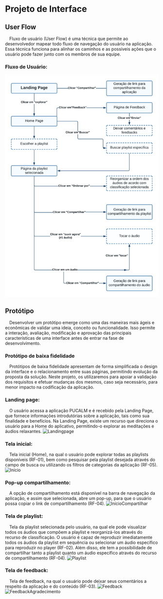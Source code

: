 
# Projeto de Interface

## User Flow

&emsp;Fluxo de usuário (User Flow) é uma técnica que permite ao desenvolvedor mapear todo fluxo de navegação do usuário na aplicação. Essa técnica funciona para alinhar os caminhos e as possíveis ações que o usuário pode fazer junto com os membros de sua equipe.

### Fluxo de Usuário:
![fluxo_usuario_etapa2_v3](https://github.com/ICEI-PUC-Minas-PMV-ADS/pmv-ads-2023-2-e1-proj-web-t7-pucalm/blob/3a60d4d373266fe065434c86c50b4448dec0da07/documentos/img/fluxo_usuario_etapa2_v3.png)

## Protótipo

&emsp;Desenvolver um protótipo emerge como uma das maneiras mais ágeis e econômicas de validar uma ideia, conceito ou funcionalidade. Isso permite a interação, avaliação, modificação e aprovação das principais características de uma interface antes de entrar na fase de desenvolvimento.

### Protótipo de baixa fidelidade

&emsp;Protótipos de baixa fidelidade apresentam de forma simplificada o design da interface e o relacionamento entre suas páginas, permitindo evolução da proposta da solução. Neste projeto, os utilizaremos para apoiar a validação dos requisitos e efetuar mudanças dos mesmos, caso seja necessário, para menor impacto na codificação da aplicação.

### Landing page:

&emsp;O usuário acessa a aplicação PUCALM e é recebido pela Landing Page, que fornece informações introdutórias sobre a aplicação, tais como sua finalidade e benefícios. Na Landing Page, existe um recurso que direciona o usuário para a Home do aplicativo, permitindo-o explorar as meditações e áudios relaxantes.
![Landingpage](https://github.com/ICEI-PUC-Minas-PMV-ADS/pmv-ads-2023-2-e1-proj-web-t7-pucalm/assets/144954961/dcc0323a-5392-40e4-b9b2-0ed72b98bffc)


### Tela inicial:

&emsp;Tela inicial (Home), na qual o usuário pode explorar todas as playlists disponíveis (RF-01), bem como pesquisar pela playlist desejada através do campo de busca ou utilizando os filtros de categorias da aplicação (RF-05).
![Início](https://github.com/ICEI-PUC-Minas-PMV-ADS/pmv-ads-2023-2-e1-proj-web-t7-pucalm/assets/144954961/68aff18b-49ea-44fe-8f85-3b8b07086b45)


### Pop-up compartilhamento:

&emsp;A opção de compartilhamento está disponível na barra de navegação da aplicação, e assim que selecionada, abre um pop-up, para que o usuário possa copiar o link de compartilhamento (RF-04).
![InícioCompartilhar](https://github.com/ICEI-PUC-Minas-PMV-ADS/pmv-ads-2023-2-e1-proj-web-t7-pucalm/assets/144954961/827ea891-9cf2-4c87-8e65-faa9201583e7)


### Tela de playlist:

&emsp;Tela da playlist selecionada pelo usuário, na qual ele pode visualizar todos os áudios que compõem a playlist e reorganizá-los através do recurso de classificação. O usuário é capaz de reproduzir imediatamente todos os áudios da playlist em sequência ou selecionar um áudio específico para reproduzir no player (RF-02). Além disso, ele tem a possibilidade de compartilhar tanto a playlist quanto um áudio específico através do recurso de compartilhamento (RF-04).
![Playlist](https://github.com/ICEI-PUC-Minas-PMV-ADS/pmv-ads-2023-2-e1-proj-web-t7-pucalm/assets/144954961/a6892011-c4ba-42a9-8c3b-1f7f6b474f7a)


### Tela de feedback:

&emsp;Tela de feedback, na qual o usuário pode deixar seus comentários a respeito da aplicação e do conteúdo (RF-03).
![Feedback](https://github.com/ICEI-PUC-Minas-PMV-ADS/pmv-ads-2023-2-e1-proj-web-t7-pucalm/assets/144954961/5a370b2c-8d08-4e39-991c-e9fa66fd8160)
![FeedbackAgradecimento](https://github.com/ICEI-PUC-Minas-PMV-ADS/pmv-ads-2023-2-e1-proj-web-t7-pucalm/assets/144954961/6f2fdd3b-d57e-4045-bec5-25d6b0042a75)
